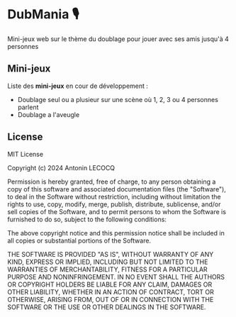 # DubMania 🎙️

Mini-jeux web sur le thème du doublage pour jouer avec ses amis jusqu'à 4 personnes

## Mini-jeux

Liste des **mini-jeux** en cour de développement :
* Doublage seul ou a plusieur sur une scène où 1, 2, 3 ou 4 personnes parlent
* Doublage a l'aveugle

## License

MIT License

Copyright (c) 2024 Antonin LECOCQ

Permission is hereby granted, free of charge, to any person obtaining a copy
of this software and associated documentation files (the "Software"), to deal
in the Software without restriction, including without limitation the rights
to use, copy, modify, merge, publish, distribute, sublicense, and/or sell
copies of the Software, and to permit persons to whom the Software is
furnished to do so, subject to the following conditions:

The above copyright notice and this permission notice shall be included in all
copies or substantial portions of the Software.

THE SOFTWARE IS PROVIDED "AS IS", WITHOUT WARRANTY OF ANY KIND, EXPRESS OR
IMPLIED, INCLUDING BUT NOT LIMITED TO THE WARRANTIES OF MERCHANTABILITY,
FITNESS FOR A PARTICULAR PURPOSE AND NONINFRINGEMENT. IN NO EVENT SHALL THE
AUTHORS OR COPYRIGHT HOLDERS BE LIABLE FOR ANY CLAIM, DAMAGES OR OTHER
LIABILITY, WHETHER IN AN ACTION OF CONTRACT, TORT OR OTHERWISE, ARISING FROM,
OUT OF OR IN CONNECTION WITH THE SOFTWARE OR THE USE OR OTHER DEALINGS IN THE
SOFTWARE.
